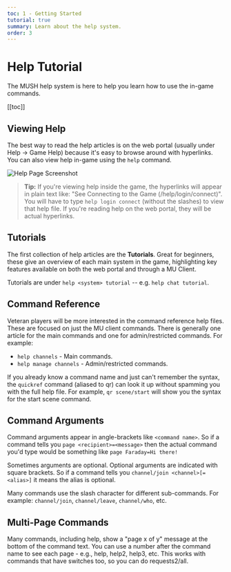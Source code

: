 ```yaml
---
toc: 1 - Getting Started
tutorial: true
summary: Learn about the help system.
order: 3
---
```

# Help Tutorial

The MUSH help system is here to help you learn how to use the in-game commands.  

[[toc]]

## Viewing Help

The best way to read the help articles is on the web portal (usually under Help -> Game Help) because it's easy to browse around with hyperlinks.  You can also view help in-game using the `help` command.  

![Help Page Screenshot](https://aresmush.com/images/help-images/help.png)

> **Tip:** If you're viewing help inside the game, the hyperlinks will appear in plain text like: "See Connecting to the Game (/help/login/connect)".  You will have to type `help login connect` (without the slashes) to view that help file.  If you're reading help on the web portal, they will be actual hyperlinks.

## Tutorials

The first collection of help articles are the **Tutorials**.  Great for beginners, these give an overview of each main system in the game, highlighting key features available on both the web portal and through a MU Client.  

Tutorials are under `help <system> tutorial` -- e.g. `help chat tutorial`.

## Command Reference

Veteran players will be more interested in the command reference help files.  These are focused on just the MU client commands.  There is generally one article for the main commands and one for admin/restricted commands.  For example:

* `help channels` - Main commands.
* `help manage channels` - Admin/restricted commands.

If you already know a command name and just can't remember the syntax, the `quickref` command (aliased to qr) can look it up without spamming you with the full help file.  For example, `qr scene/start` will show you the syntax for the start scene command.

## Command Arguments

Command arguments appear in angle-brackets like `<command name>`.   So if a command tells you `page <recipient>=<message>` then the actual command you'd type would be something like `page Faraday=Hi there!`  

Sometimes arguments are optional.  Optional arguments are indicated with square brackets.  So if a command tells you `channel/join <channel>[=<alias>]` it means the alias is optional.

Many commands use the slash character for different sub-commands.  For example:  `channel/join`, `channel/leave`, `channel/who`, etc.

## Multi-Page Commands

Many commands, including help, show a "page x of y" message at the bottom of the command text.  You can use a number after the command name to see each page - e.g., help, help2, help3, etc.  This works with commands that have switches too, so you can do requests2/all.


